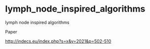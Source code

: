 # lymph_node_inspired_algorithms

lymph node inspired algorithms


Paper

http://indecs.eu/index.php?s=x&y=2021&p=502-510
